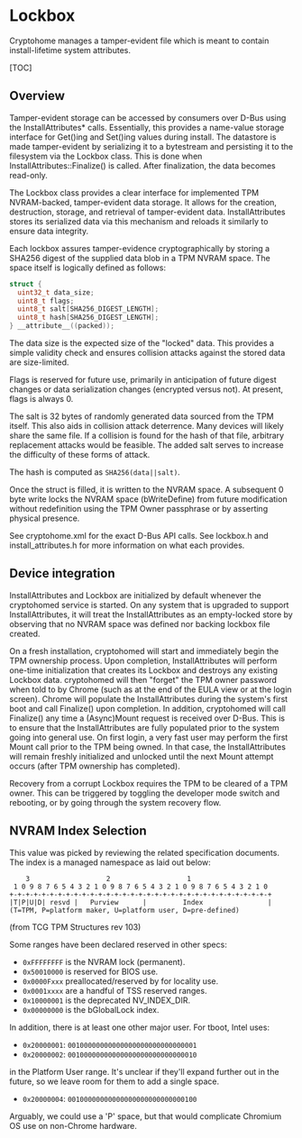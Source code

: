 # Lockbox

Cryptohome manages a tamper-evident file which is meant to contain
install-lifetime system attributes.

[TOC]

## Overview

Tamper-evident storage can be accessed by consumers over D-Bus using the
InstallAttributes* calls. Essentially, this provides a name-value storage
interface for Get()ing and Set()ing values during install. The datastore is made
tamper-evident by serializing it to a bytestream and persisting it to the
filesystem via the Lockbox class. This is done when
InstallAttributes::Finalize() is called. After finalization, the data becomes
read-only.

The Lockbox class provides a clear interface for implemented TPM NVRAM-backed,
tamper-evident data storage. It allows for the creation, destruction, storage,
and retrieval of tamper-evident data. InstallAttributes stores its serialized
data via this mechanism and reloads it similarly to ensure data integrity.

Each lockbox assures tamper-evidence cryptographically by storing a SHA256
digest of the supplied data blob in a TPM NVRAM space. The space itself is
logically defined as follows:

```c
struct {
  uint32_t data_size;
  uint8_t flags;
  uint8_t salt[SHA256_DIGEST_LENGTH];
  uint8_t hash[SHA256_DIGEST_LENGTH];
} __attribute__((packed));
```

The data size is the expected size of the "locked" data. This provides a simple
validity check and ensures collision attacks against the stored data are
size-limited.

Flags is reserved for future use, primarily in anticipation of future digest
changes or data serialization changes (encrypted versus not). At present, flags
is always 0.

The salt is 32 bytes of randomly generated data sourced from the TPM itself.
This also aids in collision attack deterrence. Many devices will likely share
the same file. If a collision is found for the hash of that file, arbitrary
replacement attacks would be feasible. The added salt serves to increase the
difficulty of these forms of attack.

The hash is computed as `SHA256(data||salt)`.

Once the struct is filled, it is written to the NVRAM space. A subsequent 0 byte
write locks the NVRAM space (bWriteDefine) from future modification without
redefinition using the TPM Owner passphrase or by asserting physical presence.

See cryptohome.xml for the exact D-Bus API calls. See lockbox.h and
install_attributes.h for more information on what each provides.

## Device integration

InstallAttributes and Lockbox are initialized by default whenever the
cryptohomed service is started. On any system that is upgraded to support
InstallAttributes, it will treat the InstallAttributes as an empty-locked store
by observing that no NVRAM space was defined nor backing lockbox file created.

On a fresh installation, cryptohomed will start and immediately begin the TPM
ownership process. Upon completion, InstallAttributes will perform one-time
initialization that creates its Lockbox and destroys any existing Lockbox data.
cryptohomed will then "forget" the TPM owner password when told to by Chrome
(such as at the end of the EULA view or at the login screen). Chrome will
populate the InstallAttributes during the system's first boot and call
Finalize() upon completion. In addition, cryptohomed will call Finalize() any
time a (Async)Mount request is received over D-Bus. This is to ensure that the
InstallAttributes are fully populated prior to the system going into general
use. On first login, a very fast user may perform the first Mount call prior to
the TPM being owned. In that case, the InstallAttributes will remain freshly
initialized and unlocked until the next Mount attempt occurs (after TPM
ownership has completed).

Recovery from a corrupt Lockbox requires the TPM to be cleared of a TPM owner.
This can be triggered by toggling the developer mode switch and rebooting, or by
going through the system recovery flow.

## NVRAM Index Selection

This value was picked by reviewing the related specification documents. The
index is a managed namespace as laid out below:

```
    3                   2                   1
 1 0 9 8 7 6 5 4 3 2 1 0 9 8 7 6 5 4 3 2 1 0 9 8 7 6 5 4 3 2 1 0
+-+-+-+-+-+-+-+-+-+-+-+-+-+-+-+-+-+-+-+-+-+-+-+-+-+-+-+-+-+-+-+-+
|T|P|U|D| resvd |   Purview      |         Index                |
(T=TPM, P=platform maker, U=platform user, D=pre-defined)
```

(from TCG TPM Structures rev 103)

Some ranges have been declared reserved in other specs:

*   `0xFFFFFFFF` is the NVRAM lock (permanent).
*   `0x50010000` is reserved for BIOS use.
*   `0x0000Fxxx` preallocated/reserved by for locality use.
*   `0x0001xxxx` are a handful of TSS reserved ranges.
*   `0x10000001` is the deprecated NV_INDEX_DIR.
*   `0x00000000` is the bGlobalLock index.

In addition, there is at least one other major user. For tboot, Intel uses:

*   `0x20000001`: `00100000000000000000000000000001`
*   `0x20000002`: `00100000000000000000000000000010`

in the Platform User range. It's unclear if they'll expand further out in the
future, so we leave room for them to add a single space.

*   `0x20000004`: `00100000000000000000000000000100`

Arguably, we could use a 'P' space, but that would complicate Chromium OS use on
non-Chrome hardware.
